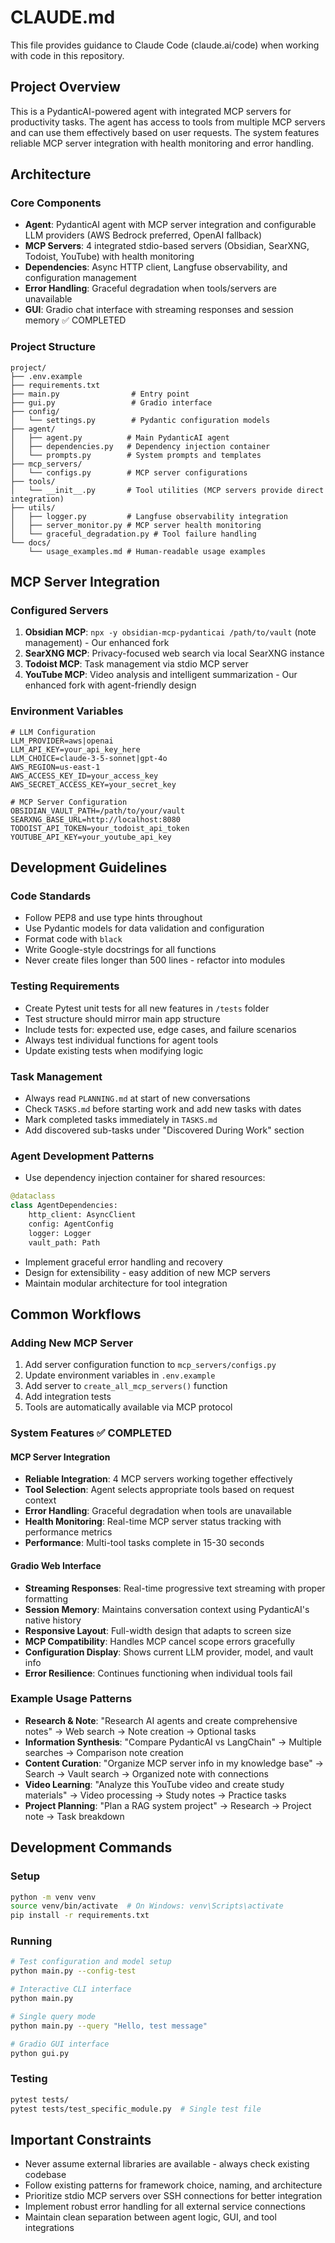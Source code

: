 # CLAUDE.md

This file provides guidance to Claude Code (claude.ai/code) when working with code in this repository.

## Project Overview

This is a PydanticAI-powered agent with integrated MCP servers for productivity tasks. The agent has access to tools from multiple MCP servers and can use them effectively based on user requests. The system features reliable MCP server integration with health monitoring and error handling.

## Architecture

### Core Components
- **Agent**: PydanticAI agent with MCP server integration and configurable LLM providers (AWS Bedrock preferred, OpenAI fallback)
- **MCP Servers**: 4 integrated stdio-based servers (Obsidian, SearXNG, Todoist, YouTube) with health monitoring
- **Dependencies**: Async HTTP client, Langfuse observability, and configuration management
- **Error Handling**: Graceful degradation when tools/servers are unavailable
- **GUI**: Gradio chat interface with streaming responses and session memory ✅ COMPLETED

### Project Structure
```
project/
├── .env.example
├── requirements.txt
├── main.py                # Entry point
├── gui.py                 # Gradio interface
├── config/
│   └── settings.py        # Pydantic configuration models
├── agent/
│   ├── agent.py          # Main PydanticAI agent
│   ├── dependencies.py   # Dependency injection container
│   └── prompts.py        # System prompts and templates
├── mcp_servers/
│   └── configs.py        # MCP server configurations
├── tools/
│   └── __init__.py       # Tool utilities (MCP servers provide direct integration)
├── utils/
│   ├── logger.py         # Langfuse observability integration
│   ├── server_monitor.py # MCP server health monitoring
│   └── graceful_degradation.py # Tool failure handling
└── docs/
    └── usage_examples.md # Human-readable usage examples
```

## MCP Server Integration

### Configured Servers
1. **Obsidian MCP**: `npx -y obsidian-mcp-pydanticai /path/to/vault` (note management) - Our enhanced fork
2. **SearXNG MCP**: Privacy-focused web search via local SearXNG instance
3. **Todoist MCP**: Task management via stdio MCP server
4. **YouTube MCP**: Video analysis and intelligent summarization - Our enhanced fork with agent-friendly design

### Environment Variables
```env
# LLM Configuration
LLM_PROVIDER=aws|openai
LLM_API_KEY=your_api_key_here
LLM_CHOICE=claude-3-5-sonnet|gpt-4o
AWS_REGION=us-east-1
AWS_ACCESS_KEY_ID=your_access_key
AWS_SECRET_ACCESS_KEY=your_secret_key

# MCP Server Configuration
OBSIDIAN_VAULT_PATH=/path/to/your/vault
SEARXNG_BASE_URL=http://localhost:8080
TODOIST_API_TOKEN=your_todoist_api_token
YOUTUBE_API_KEY=your_youtube_api_key
```

## Development Guidelines

### Code Standards
- Follow PEP8 and use type hints throughout
- Use Pydantic models for data validation and configuration
- Format code with `black`
- Write Google-style docstrings for all functions
- Never create files longer than 500 lines - refactor into modules

### Testing Requirements
- Create Pytest unit tests for all new features in `/tests` folder
- Test structure should mirror main app structure
- Include tests for: expected use, edge cases, and failure scenarios
- Always test individual functions for agent tools
- Update existing tests when modifying logic

### Task Management
- Always read `PLANNING.md` at start of new conversations
- Check `TASKS.md` before starting work and add new tasks with dates
- Mark completed tasks immediately in `TASKS.md`
- Add discovered sub-tasks under "Discovered During Work" section

### Agent Development Patterns
- Use dependency injection container for shared resources:
```python
@dataclass
class AgentDependencies:
    http_client: AsyncClient
    config: AgentConfig
    logger: Logger
    vault_path: Path
```
- Implement graceful error handling and recovery
- Design for extensibility - easy addition of new MCP servers
- Maintain modular architecture for tool integration

## Common Workflows

### Adding New MCP Server
1. Add server configuration function to `mcp_servers/configs.py`
2. Update environment variables in `.env.example`
3. Add server to `create_all_mcp_servers()` function
4. Add integration tests
5. Tools are automatically available via MCP protocol

### System Features ✅ COMPLETED

#### MCP Server Integration
- **Reliable Integration**: 4 MCP servers working together effectively
- **Tool Selection**: Agent selects appropriate tools based on request context  
- **Error Handling**: Graceful degradation when tools are unavailable
- **Health Monitoring**: Real-time MCP server status tracking with performance metrics
- **Performance**: Multi-tool tasks complete in 15-30 seconds

#### Gradio Web Interface
- **Streaming Responses**: Real-time progressive text streaming with proper formatting
- **Session Memory**: Maintains conversation context using PydanticAI's native history
- **Responsive Layout**: Full-width design that adapts to screen size
- **MCP Compatibility**: Handles MCP cancel scope errors gracefully
- **Configuration Display**: Shows current LLM provider, model, and vault info
- **Error Resilience**: Continues functioning when individual tools fail

### Example Usage Patterns
- **Research & Note**: "Research AI agents and create comprehensive notes" → Web search → Note creation → Optional tasks
- **Information Synthesis**: "Compare PydanticAI vs LangChain" → Multiple searches → Comparison note creation
- **Content Curation**: "Organize MCP server info in my knowledge base" → Search → Vault search → Organized note with connections
- **Video Learning**: "Analyze this YouTube video and create study materials" → Video processing → Study notes → Practice tasks
- **Project Planning**: "Plan a RAG system project" → Research → Project note → Task breakdown

## Development Commands

### Setup
```bash
python -m venv venv
source venv/bin/activate  # On Windows: venv\Scripts\activate
pip install -r requirements.txt
```

### Running
```bash
# Test configuration and model setup
python main.py --config-test

# Interactive CLI interface
python main.py

# Single query mode
python main.py --query "Hello, test message"

# Gradio GUI interface
python gui.py
```

### Testing
```bash
pytest tests/
pytest tests/test_specific_module.py  # Single test file
```

## Important Constraints

- Never assume external libraries are available - always check existing codebase
- Follow existing patterns for framework choice, naming, and architecture
- Prioritize stdio MCP servers over SSH connections for better integration
- Implement robust error handling for all external service connections
- Maintain clean separation between agent logic, GUI, and tool integrations